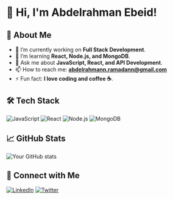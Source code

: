 # 👋 Hi, I'm Abdelrahman Ebeid!

## 🚀 About Me
- 🔭 I’m currently working on **Full Stack Development**.
- 🌱 I’m learning **React, Node.js, and MongoDB**.
- 💬 Ask me about **JavaScript, React, and API Development**.
- 📫 How to reach me: **[abdelrahmann.ramadann@gmail.com](mailto:abdelrahmann.ramadann@gmail.com)**
- ⚡ Fun fact: **I love coding and coffee ☕**.

## 🛠 Tech Stack
![JavaScript](https://img.shields.io/badge/JavaScript-F7DF1E?style=flat&logo=javascript&logoColor=black)
![React](https://img.shields.io/badge/React-61DAFB?style=flat&logo=react&logoColor=black)
![Node.js](https://img.shields.io/badge/Node.js-339933?style=flat&logo=nodedotjs&logoColor=white)
![MongoDB](https://img.shields.io/badge/MongoDB-4EA94B?style=flat&logo=mongodb&logoColor=white)

## 📈 GitHub Stats
![Your GitHub stats](https://github-readme-stats.vercel.app/api?username=your-username&show_icons=true&theme=dark)

## 🔗 Connect with Me
[![LinkedIn](https://img.shields.io/badge/LinkedIn-blue?style=flat&logo=linkedin)](https://www.linkedin.com/in/abdelrahman-ebied22/)
[![Twitter](https://img.shields.io/badge/Leetcode-blue?style=flat&logo=leetcode)](https://leetcode.com/u/i51cfUB7i2/)
